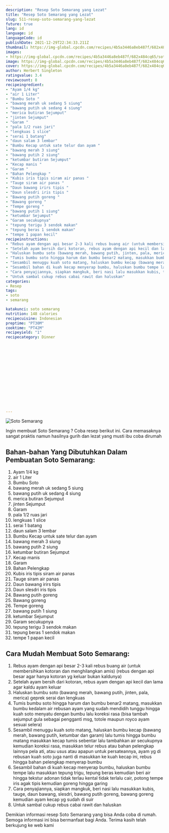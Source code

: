 ```yaml
---
description: "Resep Soto Semarang yang Lezat"
title: "Resep Soto Semarang yang Lezat"
slug: 511-resep-soto-semarang-yang-lezat
future: true
lang: id
language: id
languageCode: id
publishDate: 2021-12-29T22:34:33.211Z 
thumbnail: https://img-global.cpcdn.com/recipes/4b5a3446a8eb487f/682x484cq65/soto-semarang-foto-resep-utama.webp
images:
- https://img-global.cpcdn.com/recipes/4b5a3446a8eb487f/682x484cq65/soto-semarang-foto-resep-utama.webp
image: https://img-global.cpcdn.com/recipes/4b5a3446a8eb487f/682x484cq65/soto-semarang-foto-resep-utama.webp
cover: https://img-global.cpcdn.com/recipes/4b5a3446a8eb487f/682x484cq65/soto-semarang-foto-resep-utama.webp
author: Herbert Singleton
ratingvalue: 3.4
reviewcount: 8
recipeingredient:
- "Ayam 1/4 kg"
- "air 1 Liter"
- "Bumbu Soto "
- "bawang merah uk sedang 5 siung"
- "bawang putih uk sedang 4 siung"
- "merica butiran Sejumput"
- "jinten Sejumput"
- "Garam "
- "pala 1/2 ruas jari"
- "lengkuas 1 slice"
- "serai 1 batang"
- "daun salam 3 lembar"
- "Bumbu Kecap untuk sate telur dan ayam "
- "bawang merah 3 siung"
- "bawang putih 2 siung"
- "ketumbar butiran Sejumput"
- "Kecap manis "
- "Garam "
- "Bahan Pelengkap "
- "Kubis iris tipis siram air panas "
- "Tauge siram air panas "
- "Daun bawang irirs tipis "
- "Daun slesdri iris tipis "
- "Bawang putih goreng "
- "Bawang goreng "
- "Tempe goreng "
- "bawang putih 1 siung"
- "ketumbar Sejumput"
- "Garam secukupnya"
- "tepung terigu 3 sendok makan"
- "tepung beras 1 sendok makan"
- "tempe 1 papan kecil"
recipeinstructions:
- "Rebus ayam dengan api besar 2-3 kali rebus buang air (untuk membersihkan kotoran dan menghilangkan amis) (rebus dengan api besar agar hanya kotoran yg keluar bukan kaldunya)"
- "Setelah ayam bersih dari kotoran, rebus ayam dengan api kecil dan lama agar kaldu ayam keluar"
- "Haluskan bumbu soto (bawang merah, bawang putih, jinten, pala, merica) geprek serai dan lengkuas"
- "Tumis bumbu soto hingga harum dan bumbu benar2 matang, masukkan bumbu kedalam air rebusan ayam yang sudah mendidih tunggu hingga kuah soto menyatu dengan bumbu lalu koreksi rasa (bisa tambah sejumput gula sebagai pengganti msg, totole maupun royco ayam sesuai selera)"
- "Sesambil menuggu kuah soto matang, haluskan bumbu kecap (bawang merah, bawang putih, ketumbar dan garam) lalu tumis hingga bumbu matang masukkan kecap tumis sebentar lalu tambahkan air secukupnya kemudian koreksi rasa, masukkan telur rebus atau bahan pelengkap lainnya pela ati, atau usus atau apapun untuk persateannya, ayam yg di rebusan kuah soto juga nanti di masukkan ke kuah kecap ini, rebus hingga bahan pelengkap menyerap bumbu"
- "Sesambil bahan di kuah kecap menyerap bumbu, haluskan bumbu tempe lalu masukkan tepung trigu, tepung beras kemudian beri air hingga tekstur adonan tidak terlau kental tidak terlalu cair, potong tempe iris agak tipis kemudian goreng hingga garing"
- "Cara penyajiannya, siapkan mangkuk, beri nasi lalu masukkan kubis, tauge, daun bawang, slesdri, bawang putih goreng, bawang goreng kemudian ayam kecap yg sudah di suir"
- "Untuk sambal cukup rebus cabai rawit dan haluskan"
categories:
- Resep
tags:
- soto
- semarang

katakunci: soto semarang 
nutrition: 148 calories
recipecuisine: Indonesian
preptime: "PT30M"
cooktime: "PT42M"
recipeyield: "1"
recipecategory: Dinner


     
    
    
    
    
    
    
    
    
    
    
      
    
---
```



![Soto Semarang](https://img-global.cpcdn.com/recipes/4b5a3446a8eb487f/682x484cq65/soto-semarang-foto-resep-utama.webp)

Ingin membuat Soto Semarang ? Coba resep berikut ini. Cara memasaknya sangat praktis namun hasilnya gurih dan lezat yang musti ibu coba dirumah

<!--inarticleads1-->

## Bahan-bahan Yang Dibutuhkan Dalam Pembuatan Soto Semarang:

1. Ayam 1/4 kg
1. air 1 Liter
1. Bumbu Soto 
1. bawang merah uk sedang 5 siung
1. bawang putih uk sedang 4 siung
1. merica butiran Sejumput
1. jinten Sejumput
1. Garam 
1. pala 1/2 ruas jari
1. lengkuas 1 slice
1. serai 1 batang
1. daun salam 3 lembar
1. Bumbu Kecap untuk sate telur dan ayam 
1. bawang merah 3 siung
1. bawang putih 2 siung
1. ketumbar butiran Sejumput
1. Kecap manis 
1. Garam 
1. Bahan Pelengkap 
1. Kubis iris tipis siram air panas 
1. Tauge siram air panas 
1. Daun bawang irirs tipis 
1. Daun slesdri iris tipis 
1. Bawang putih goreng 
1. Bawang goreng 
1. Tempe goreng 
1. bawang putih 1 siung
1. ketumbar Sejumput
1. Garam secukupnya
1. tepung terigu 3 sendok makan
1. tepung beras 1 sendok makan
1. tempe 1 papan kecil



<!--inarticleads2-->

## Cara Mudah Membuat Soto Semarang:

1. Rebus ayam dengan api besar 2-3 kali rebus buang air (untuk membersihkan kotoran dan menghilangkan amis) (rebus dengan api besar agar hanya kotoran yg keluar bukan kaldunya)
1. Setelah ayam bersih dari kotoran, rebus ayam dengan api kecil dan lama agar kaldu ayam keluar
1. Haluskan bumbu soto (bawang merah, bawang putih, jinten, pala, merica) geprek serai dan lengkuas
1. Tumis bumbu soto hingga harum dan bumbu benar2 matang, masukkan bumbu kedalam air rebusan ayam yang sudah mendidih tunggu hingga kuah soto menyatu dengan bumbu lalu koreksi rasa (bisa tambah sejumput gula sebagai pengganti msg, totole maupun royco ayam sesuai selera)
1. Sesambil menuggu kuah soto matang, haluskan bumbu kecap (bawang merah, bawang putih, ketumbar dan garam) lalu tumis hingga bumbu matang masukkan kecap tumis sebentar lalu tambahkan air secukupnya kemudian koreksi rasa, masukkan telur rebus atau bahan pelengkap lainnya pela ati, atau usus atau apapun untuk persateannya, ayam yg di rebusan kuah soto juga nanti di masukkan ke kuah kecap ini, rebus hingga bahan pelengkap menyerap bumbu
1. Sesambil bahan di kuah kecap menyerap bumbu, haluskan bumbu tempe lalu masukkan tepung trigu, tepung beras kemudian beri air hingga tekstur adonan tidak terlau kental tidak terlalu cair, potong tempe iris agak tipis kemudian goreng hingga garing
1. Cara penyajiannya, siapkan mangkuk, beri nasi lalu masukkan kubis, tauge, daun bawang, slesdri, bawang putih goreng, bawang goreng kemudian ayam kecap yg sudah di suir
1. Untuk sambal cukup rebus cabai rawit dan haluskan




Demikian informasi  resep Soto Semarang   yang bisa Anda coba di rumah. Semoga informasi ini bisa bermanfaat bagi Anda. Terima kasih telah berkujung ke web kami
